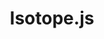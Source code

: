 ---
title: Isotope.js
description: Probably the easiest way to make your app cooler than it is
references:
    - url: https://source.opennews.org/en-US/articles/how-we-made-book-concierge/
      title: "NPR News Team: Howe We Made the Book Concierge"
      blurb: A use-case of using isotope.js to handle differing aspect ratios in a fluid layout.
---